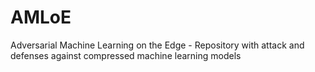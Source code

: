 # AMLoE
Adversarial Machine Learning on the Edge - Repository with attack and defenses against compressed machine learning models
